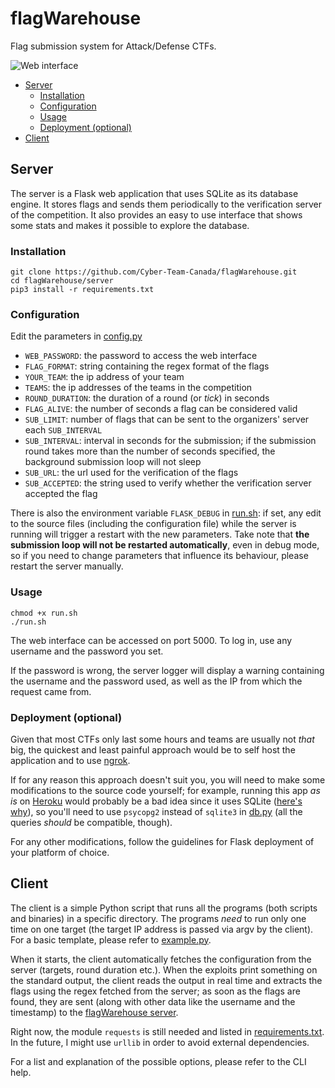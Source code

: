 # flagWarehouse
Flag submission system for Attack/Defense CTFs.

![Web interface](img/server.png)

* [Server](#server)
    * [Installation](#installation)
    * [Configuration](#configuration)
    * [Usage](#usage)
    * [Deployment (optional)](#deployment-optional)
* [Client](#client)

## Server
The server is a Flask web application that uses SQLite as its database engine. It stores flags and sends them
periodically to the verification server of the competition. It also provides an easy to use interface that shows some
stats and makes it possible to explore the database.

### Installation
```
git clone https://github.com/Cyber-Team-Canada/flagWarehouse.git
cd flagWarehouse/server
pip3 install -r requirements.txt
```
### Configuration
Edit the parameters in [config.py](server/config.py)

- `WEB_PASSWORD`: the password to access the web interface
- `FLAG_FORMAT`: string containing the regex format of the flags
- `YOUR_TEAM`: the ip address of your team
- `TEAMS`: the ip addresses of the teams in the competition
- `ROUND_DURATION`: the duration of a round (or *tick*) in seconds
- `FLAG_ALIVE`: the number of seconds a flag can be considered valid
- `SUB_LIMIT`: number of flags that can be sent to the organizers' server each `SUB_INTERVAL`
- `SUB_INTERVAL`: interval in seconds for the submission; if the submission round takes more than the number of seconds
                  specified, the background submission loop will not sleep
- `SUB_URL`: the url used for the verification of the flags
- `SUB_ACCEPTED`: the string used to verify whether the verification server accepted the flag

There is also the environment variable `FLASK_DEBUG` in [run.sh](server/run.sh): if set, any edit to the source files
(including the configuration file) while the server is running will trigger a restart with the new parameters.
Take note that **the submission loop will not be restarted automatically**, even in debug mode, so if you need to change
parameters that influence its behaviour, please restart the server manually.

### Usage
```
chmod +x run.sh
./run.sh
```
The web interface can be accessed on port 5000. To log in, use any username and the password you set.

If the password is wrong, the server logger will display a warning containing the username and the password used, as
well as the IP from which the request came from.

### Deployment (optional)
Given that most CTFs only last some hours and teams are usually not *that* big, the quickest and least painful approach
would be to self host the application and to use [ngrok](https://ngrok.com/).

If for any reason this approach doesn't suit you, you will need to make some modifications to the source code yourself;
for example, running this app *as is* on [Heroku](https://heroku.com) would probably be a bad idea since it uses SQLite
([here's why](https://devcenter.heroku.com/articles/sqlite3)), so you'll need to use `psycopg2` instead of `sqlite3` in
[db.py](server/application/db.py) (all the queries *should* be compatible, though).

For any other modifications, follow the guidelines for Flask deployment of your platform of choice.

## Client
The client is a simple Python script that runs all the programs (both scripts and binaries) in a specific directory.
The programs *need* to run only one time on one target (the target IP address is passed via argv by the client). For a
basic template, please refer to [example.py](client/exploits/example.py).

When it starts, the client automatically fetches the configuration from the server (targets, round duration etc.). When 
the exploits print something on the standard output, the client reads the output in real time and extracts the flags
using the regex fetched from the server; as soon as the flags are found, they are sent (along with other data like the
username and the timestamp) to the [flagWarehouse server](server).

Right now, the module `requests` is still needed and listed in [requirements.txt](client/requirements.txt). In the
future, I might use `urllib` in order to avoid external dependencies.

For a list and explanation of the possible options, please refer to the CLI help.
